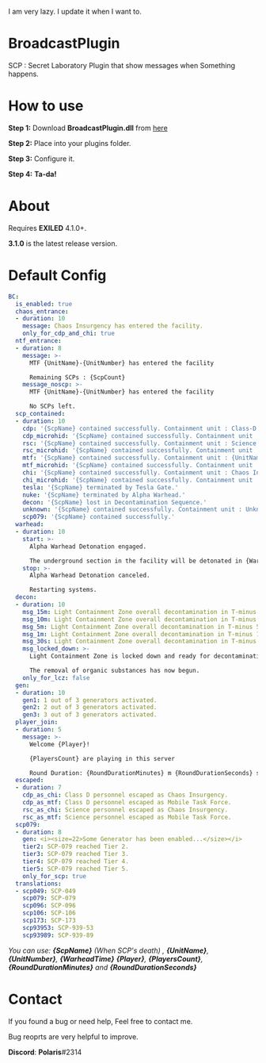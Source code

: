 I am very lazy.
I update it when I want to.

# BroadcastPlugin
SCP : Secret Laboratory Plugin that show messages when Something happens.

# How to use
**Step 1:** Download **BroadcastPlugin.dll** from [here](https://github.com/terracorra/BroadcastPlugin/releases/latest)

**Step 2:** Place into your plugins folder.

**Step 3:** Configure it.

**Step 4:** **Ta-da!**

# About
Requires **EXILED** 4.1.0+.

**3.1.0** is the latest release version.
# Default Config
```yaml
BC:
  is_enabled: true
  chaos_entrance:
  - duration: 10
    message: Chaos Insurgency has entered the facility.
    only_for_cdp_and_chi: true
  ntf_entrance:
  - duration: 8
    message: >-
      MTF {UnitName}-{UnitNumber} has entered the facility

      Remaining SCPs : {ScpCount}
    message_noscp: >-
      MTF {UnitName}-{UnitNumber} has entered the facility

      No SCPs left.
  scp_contained:
  - duration: 10
    cdp: '{ScpName} contained successfully. Containment unit : Class-D Personnel'
    cdp_microhid: '{ScpName} contained successfully. Containment unit : Micro H.I.D. ( Class-D Personnel )'
    rsc: '{ScpName} contained successfully. Containment unit : Science Personnel'
    rsc_microhid: '{ScpName} contained successfully. Containment unit : Micro H.I.D. ( Science Personnel )'
    mtf: '{ScpName} contained successfully. Containment unit : {UnitName}'
    mtf_microhid: '{ScpName} contained successfully. Containment unit : Micro H.I.D. ( {UnitName} )'
    chi: '{ScpName} contained successfully. Containment unit : Chaos Insurgency'
    chi_microhid: '{ScpName} contained successfully. Containment unit : Micro H.I.D. ( Chaos Insurgency )'
    tesla: '{ScpName} terminated by Tesla Gate.'
    nuke: '{ScpName} terminated by Alpha Warhead.'
    decon: '{ScpName} lost in Decontamination Sequence.'
    unknown: '{ScpName} contained successfully. Containment unit : Unknown'
    scp079: '{ScpName} contained successfully.'
  warhead:
  - duration: 10
    start: >-
      Alpha Warhead Detonation engaged.

      The underground section in the facility will be detonated in {WarheadTime} seconds
    stop: >-
      Alpha Warhead Detonation canceled.

      Restarting systems.
  decon:
  - duration: 10
    msg_15m: Light Containment Zone overall decontamination in T-minus 15 minutes.
    msg_10m: Light Containment Zone overall decontamination in T-minus 10 minutes.
    msg_5m: Light Containment Zone overall decontamination in T-minus 5 minutes.
    msg_1m: Light Containment Zone overall decontamination in T-minus 1 minutes.
    msg_30s: Light Containment Zone overall decontamination in T-minus 30 seconds
    msg_locked_down: >-
      Light Containment Zone is locked down and ready for decontamination.

      The removal of organic substances has now begun.
    only_for_lcz: false
  gen:
  - duration: 10
    gen1: 1 out of 3 generators activated.
    gen2: 2 out of 3 generators activated.
    gen3: 3 out of 3 generators activated.
  player_join:
  - duration: 5
    message: >-
      Welcome {Player}!

      {PlayersCount} are playing in this server

      Round Duration: {RoundDurationMinutes} m {RoundDurationSeconds} s
  escaped:
  - duration: 7
    cdp_as_chi: Class D personnel escaped as Chaos Insurgency.
    cdp_as_mtf: Class D personnel escaped as Mobile Task Force.
    rsc_as_chi: Science personnel escaped as Chaos Insurgency.
    rsc_as_mtf: Science personnel escaped as Mobile Task Force.
  scp079:
  - duration: 8
    gen: <i><size=22>Some Generator has been enabled...</size></i>
    tier2: SCP-079 reached Tier 2.
    tier3: SCP-079 reached Tier 3.
    tier4: SCP-079 reached Tier 4.
    tier5: SCP-079 reached Tier 5.
    only_for_scp: true
  translations:
  - scp049: SCP-049
    scp079: SCP-079
    scp096: SCP-096
    scp106: SCP-106
    scp173: SCP-173
    scp93953: SCP-939-53
    scp93989: SCP-939-89
```
*You can use: **{ScpName}** (When SCP's death) , **{UnitName}**, **{UnitNumber}**, **{WarheadTime}** **{Player}**, **{PlayersCount}**, **{RoundDurationMinutes}** and **{RoundDurationSeconds}***

# Contact
If you found a bug or need help,
Feel free to contact me.

Bug reoprts are very helpful to improve.


**Discord**: **Polaris**#2314
